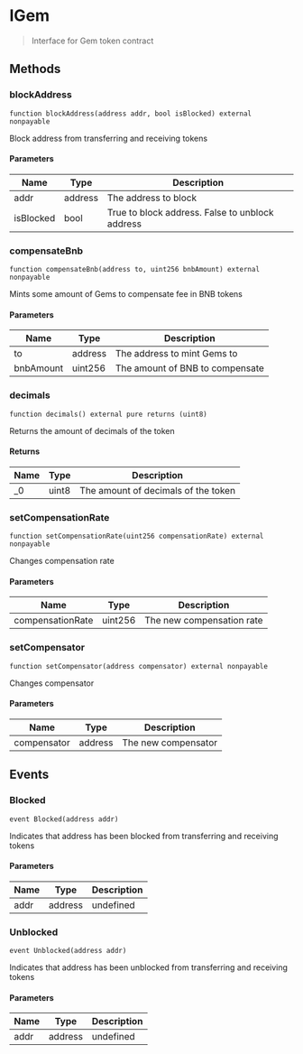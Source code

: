 # IGem



> Interface for Gem token contract





## Methods

### blockAddress

```solidity
function blockAddress(address addr, bool isBlocked) external nonpayable
```

Block address from transferring and receiving tokens



#### Parameters

| Name | Type | Description |
|---|---|---|
| addr | address | The address to block |
| isBlocked | bool | True to block address. False to unblock address |

### compensateBnb

```solidity
function compensateBnb(address to, uint256 bnbAmount) external nonpayable
```

Mints some amount of Gems to compensate fee in BNB tokens



#### Parameters

| Name | Type | Description |
|---|---|---|
| to | address | The address to mint Gems to |
| bnbAmount | uint256 | The amount of BNB to compensate |

### decimals

```solidity
function decimals() external pure returns (uint8)
```

Returns the amount of decimals of the token




#### Returns

| Name | Type | Description |
|---|---|---|
| _0 | uint8 | The amount of decimals of the token |

### setCompensationRate

```solidity
function setCompensationRate(uint256 compensationRate) external nonpayable
```

Changes compensation rate



#### Parameters

| Name | Type | Description |
|---|---|---|
| compensationRate | uint256 | The new compensation rate |

### setCompensator

```solidity
function setCompensator(address compensator) external nonpayable
```

Changes compensator



#### Parameters

| Name | Type | Description |
|---|---|---|
| compensator | address | The new compensator |



## Events

### Blocked

```solidity
event Blocked(address addr)
```

Indicates that address has been blocked from transferring and receiving tokens



#### Parameters

| Name | Type | Description |
|---|---|---|
| addr  | address | undefined |

### Unblocked

```solidity
event Unblocked(address addr)
```

Indicates that address has been unblocked from transferring and receiving tokens



#### Parameters

| Name | Type | Description |
|---|---|---|
| addr  | address | undefined |



